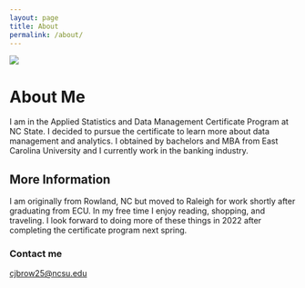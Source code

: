 ```yaml
---
layout: page
title: About
permalink: /about/
---
```

![](C:\Users\chenn\OneDrive\Documents\Photo1.png)

# About Me
I am in the Applied Statistics and Data Management Certificate Program at NC State. I decided to pursue the certificate to learn more about data management and analytics. I obtained by bachelors and MBA from East Carolina University and I currently work in the banking industry. 

## More Information

I am originally from Rowland, NC but moved to Raleigh for work shortly after graduating from ECU.  In my free time I enjoy reading, shopping, and traveling.  I look forward to doing more of these things in 2022 after completing the certificate program next spring.

### Contact me

[cjbrow25@ncsu.edu](mailto:cjbrow25@ncsu.edu)
